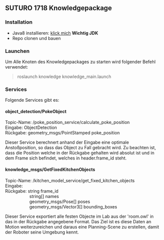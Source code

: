 ## SUTURO 1718 Knowledgepackage

### Installation

- Java8 installieren: [klick mich](https://wiki.ubuntuusers.de/Java/Installation/Oracle_Java/Java_8/) **Wichtig JDK**
- Repo clonen und bauen

### Launchen

Um Alle Knoten des Knowledgepackages zu starten wird folgender Befehl verwendet:

 > roslaunch knowledge knowledge_main.launch


### Services

Folgende Services gibt es:

#### object_detection/PokeObject

Topic-Name: /poke_position_service/calculate_poke_position  
Eingabe: ObjectDetection    
Rückgabe: geometry_msgs/PointStamped poke_position

Dieser Service berechnert anhand der Eingabe eine optimale Anstoßposition, so dass das Object zu Fall gebracht wird. Zu beachten ist, dass die Position welche in der Rückgabe gehalten wird absolut ist und in dem Frame sich befindet, welches in header.frame_id steht.

#### knowledge_msgs/GetFixedKitchenObjects

Topic-Name: /kitchen_model_service/get_fixed_kitchen_objects  
Eingabe:  
Rückgabe: string frame_id  
&nbsp; &nbsp; &nbsp; &nbsp; &nbsp; &nbsp; &nbsp; &nbsp; &nbsp; &nbsp; string[] names  
&nbsp; &nbsp; &nbsp; &nbsp; &nbsp; &nbsp; &nbsp; &nbsp; &nbsp; &nbsp; geometry_msgs/Pose[] poses  
&nbsp; &nbsp; &nbsp; &nbsp; &nbsp; &nbsp; &nbsp; &nbsp; &nbsp; &nbsp; geometry_msgs/Vector3[] bounding_boxes  


Dieser Service exportiert alle festen Objecte im Lab aus der 'room.owl' in das in der Rückgabe angegebene Format. Das Ziel ist es diese Daten an Motion weiterzureichen und daraus eine Planning-Scene zu erstellen, damit der Roboter seine Umgebung kennt.